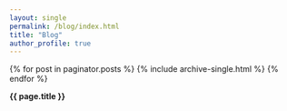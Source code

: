 ```yaml
---
layout: single
permalink: /blog/index.html
title: "Blog"
author_profile: true
---
```

{% for post in paginator.posts %}
  {% include archive-single.html %}
{% endfor %}

<strong>{{ page.title }}</strong>

